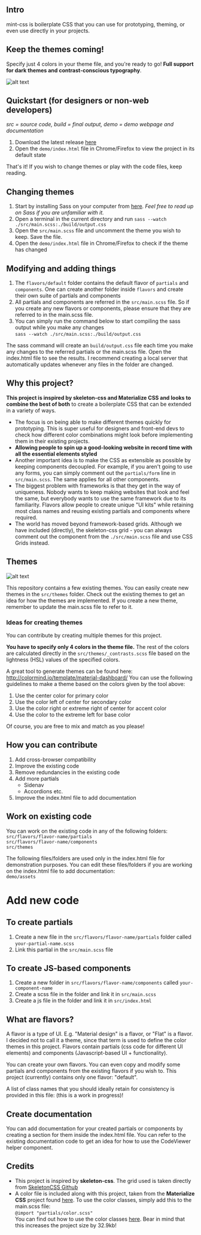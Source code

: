 ## Intro
mint-css is boilerplate CSS that you can use for prototyping, theming, or even use directly in your projects.  

## Keep the themes coming!
Specify just 4 colors in your theme file, and you're ready to go! **Full support for dark themes and contrast-conscious typography**.  

![alt text](./themes.gif "Themes GIF")

## Quickstart (for designers or non-web developers)
*src = source code, build = final output, demo = demo webpage and documentation*
1. Download the latest release [here](https://github.com/Saunved/mint-css/releases)
2. Open the ```demo/index.html``` file in Chrome/Firefox to view the project in its default state

That's it! If you wish to change themes or play with the code files, keep reading.

## Changing themes
1. Start by installing Sass on your computer from [here](https://github.com/sass/dart-sass/releases/tag/1.26.3). *Feel free to read up on Sass if you are unfamiliar with it.*
2. Open a terminal in the current directory and run ```sass --watch ./src/main.scss:./build/output.css```
3. Open the ```src/main.scss``` file and uncomment the theme you wish to keep. Save the file.
4. Open the ```demo/index.html``` file in Chrome/Firefox to check if the theme has changed

## Modifying and adding things
1. The ```flavors/default``` folder contains the default flavor of ```partials``` and ```components```. One can create another folder inside ```flavors``` and create their own suite of partials and components
2. All partials and components are referred in the ```src/main.scss``` file. So if you create any new flavors or components, please ensure that they are referred to in the main.scss file.
3. You can simply run the command below to start compiling the sass output while you make any changes  
```sass --watch ./src/main.scss:./build/output.css```

The sass command will create an ```build/output.css``` file each time you make any changes to the referred partials or the main.scss file. Open the index.html file to see the results. I recommend creating a local server that automatically updates whenever any files in the folder are changed.

## Why this project?
**This project is inspired by skeleton-css and Materialize CSS and looks to combine the best of both** to create a boilerplate CSS that can be extended in a variety of ways. 
* The focus is on being able to make different themes quickly for prototyping. This is super useful for designers and front-end devs to check how different color combinations might look before implementing them in their existing projects.
* **Allowing people to spin up a good-looking website in record time with all the essential elements styled**
* Another important idea is to make the CSS as extensible as possible by keeping components decoupled. For example, if you aren't going to use any forms, you can simply comment out the ```partials/form``` line in ```src/main.scss```. The same applies for all other components.
* The biggest problem with frameworks is that they get in the way of uniqueness. Nobody wants to keep making websites that look and feel the same, but everybody wants to use the same framework due to its familiarity. Flavors allow people to create unique "UI kits" while retaining most class names and reusing existing partials and components where required. 
* The world has moved beyond framework-based grids. Although we have included (directly), the skeleton-css grid - you can always comment out the component from the ```./src/main.scss``` file and use CSS Grids instead.

## Themes

![alt text](./themes.gif "Themes GIF")

This repository contains a few existing themes.
You can easily create new themes in the ```src/themes``` folder. Check out the existing themes to get an idea for how the themes are implemented. If you create a new theme, remember to update the main.scss file to refer to it.

### Ideas for creating themes
You can contribute by creating multiple themes for this project.

**You have to specify only 4 colors in the theme file.** The rest of the colors are calculated directly in the ```src/themes/_contrasts.scss``` file based on the lightness (HSL) values of the specified colors.

A great tool to generate themes can be found here:
http://colormind.io/template/material-dashboard/
You can use the following guidelines to make a theme based on the colors given by the tool above:
1) Use the center color for primary color
2) Use the color left of center for secondary color
3) Use the color right or extreme right of center for accent color
4) Use the color to the extreme left for base color  

Of course, you are free to mix and match as you please!

## How you can contribute
1. Add cross-browser compatibility
2. Improve the existing code
2. Remove redundancies in the existing code
3. Add more partials
    - Sidenav
    - Accordions
    etc.
4. Improve the index.html file to add documentation

## Work on existing code
You can work on the existing code in any of the following folders:  
```src/flavors/flavor-name/partials```  
```src/flavors/flavor-name/components```  
```src/themes```

The following files/folders are used only in the index.html file for demonstration purposes. You can edit these files/folders if you are working on the index.html file to add documentation:    
```demo/assets```

# Add new code
## To create partials
1. Create a new file in the ```src/flavors/flavor-name/partials``` folder called ```your-partial-name.scss```
2. Link this partial in the ```src/main.scss``` file

## To create JS-based components
1. Create a new folder in ```src/flavors/flavor-name/components``` called ```your-component-name```
2. Create a scss file in the folder and link it in ```src/main.scss```
3. Create a js file in the folder and link it in ```src/index.html``` 

## What are flavors?
A flavor is a type of UI. E.g. "Material design" is a flavor, or "Flat" is a flavor. I decided not to call it a theme, since that term is used to define the color themes in this project. Flavors contain partials (css code for different UI elements) and components (Javascript-based UI + functionality).

You can create your own flavors. You can even copy and modify some partials and components from the existing flavors if you wish to. This project (currently) contains only one flavor: "default".

A list of class names that you should ideally retain for consistency is provided in this file: (this is a work in progress)!

## Create documentation
You can add documentation for your created partials or components by creating a section for them inside the index.html file. You can refer to the existing documentation code to get an idea for how to use the CodeViewer helper component.

## Credits
* This project is inspired by **skeleton-css**. The grid used is taken directly from [SkeletonCSS Github](https://github.com/dhg/Skeleton.)
* A color file is included along with this project, taken from the **Materialize CSS** project found [here](https://github.com/Dogfalo/materialize). To use the color classes, simply add this to the main.scss file:  
```@import "partials/color.scss"```  
You can find out how to use the color classes [here](https://materializecss.com/color.html).
Bear in mind that this increases the project size by 32.9kb!